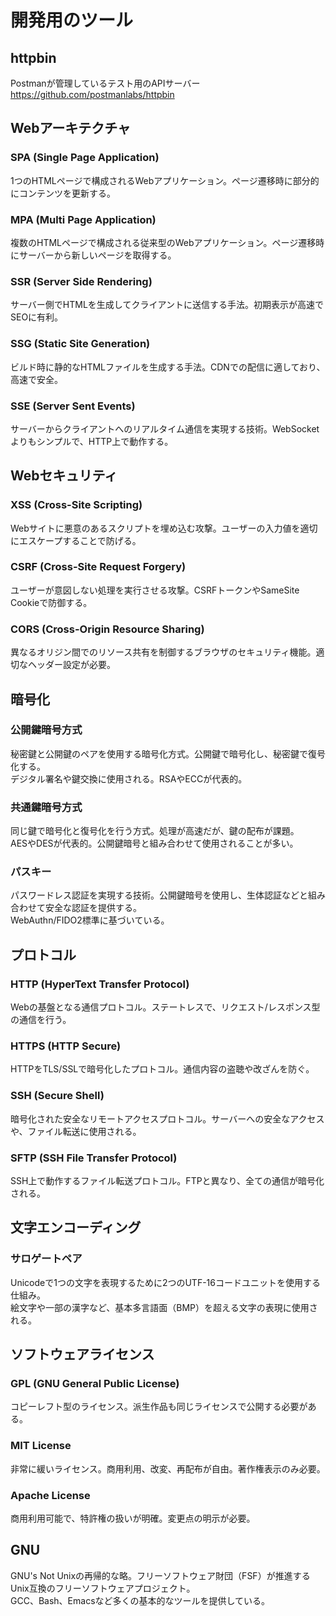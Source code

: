 # 開発用のツール
## httpbin
Postmanが管理しているテスト用のAPIサーバー  
https://github.com/postmanlabs/httpbin

## Webアーキテクチャ
### SPA (Single Page Application)
1つのHTMLページで構成されるWebアプリケーション。ページ遷移時に部分的にコンテンツを更新する。

### MPA (Multi Page Application)
複数のHTMLページで構成される従来型のWebアプリケーション。ページ遷移時にサーバーから新しいページを取得する。

### SSR (Server Side Rendering)
サーバー側でHTMLを生成してクライアントに送信する手法。初期表示が高速でSEOに有利。

### SSG (Static Site Generation)
ビルド時に静的なHTMLファイルを生成する手法。CDNでの配信に適しており、高速で安全。

### SSE (Server Sent Events)
サーバーからクライアントへのリアルタイム通信を実現する技術。WebSocketよりもシンプルで、HTTP上で動作する。

## Webセキュリティ
### XSS (Cross-Site Scripting)
Webサイトに悪意のあるスクリプトを埋め込む攻撃。ユーザーの入力値を適切にエスケープすることで防げる。

### CSRF (Cross-Site Request Forgery)
ユーザーが意図しない処理を実行させる攻撃。CSRFトークンやSameSite Cookieで防御する。

### CORS (Cross-Origin Resource Sharing)
異なるオリジン間でのリソース共有を制御するブラウザのセキュリティ機能。適切なヘッダー設定が必要。

## 暗号化
### 公開鍵暗号方式
秘密鍵と公開鍵のペアを使用する暗号化方式。公開鍵で暗号化し、秘密鍵で復号化する。  
デジタル署名や鍵交換に使用される。RSAやECCが代表的。

### 共通鍵暗号方式
同じ鍵で暗号化と復号化を行う方式。処理が高速だが、鍵の配布が課題。  
AESやDESが代表的。公開鍵暗号と組み合わせて使用されることが多い。

### パスキー
パスワードレス認証を実現する技術。公開鍵暗号を使用し、生体認証などと組み合わせて安全な認証を提供する。  
WebAuthn/FIDO2標準に基づいている。

## プロトコル
### HTTP (HyperText Transfer Protocol)
Webの基盤となる通信プロトコル。ステートレスで、リクエスト/レスポンス型の通信を行う。

### HTTPS (HTTP Secure)
HTTPをTLS/SSLで暗号化したプロトコル。通信内容の盗聴や改ざんを防ぐ。

### SSH (Secure Shell)
暗号化された安全なリモートアクセスプロトコル。サーバーへの安全なアクセスや、ファイル転送に使用される。

### SFTP (SSH File Transfer Protocol)
SSH上で動作するファイル転送プロトコル。FTPと異なり、全ての通信が暗号化される。

## 文字エンコーディング
### サロゲートペア
Unicodeで1つの文字を表現するために2つのUTF-16コードユニットを使用する仕組み。  
絵文字や一部の漢字など、基本多言語面（BMP）を超える文字の表現に使用される。

## ソフトウェアライセンス
### GPL (GNU General Public License)
コピーレフト型のライセンス。派生作品も同じライセンスで公開する必要がある。

### MIT License
非常に緩いライセンス。商用利用、改変、再配布が自由。著作権表示のみ必要。

### Apache License
商用利用可能で、特許権の扱いが明確。変更点の明示が必要。

## GNU
GNU's Not Unixの再帰的な略。フリーソフトウェア財団（FSF）が推進するUnix互換のフリーソフトウェアプロジェクト。  
GCC、Bash、Emacsなど多くの基本的なツールを提供している。